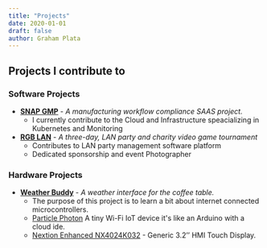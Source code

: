 ```yaml
---
title: "Projects"
date: 2020-01-01
draft: false
author: Graham Plata
---
```


## Projects I contribute to

### Software Projects

- **[SNAP GMP](https://www.atlasgxp.com/)** - _A manufacturing workflow compliance SAAS project._
  - I currently contribute to the Cloud and Infrastructure speacializing in Kubernetes and Monitoring
- **[RGB LAN](https://www.rgblan.org/)** - _A three-day, LAN party and charity video game tournament_
  - Contributes to LAN party management software platform
  - Dedicated sponsorship and event Photographer

### Hardware Projects

- **[Weather Buddy](https://github.com/grahamplata/weatherbuddy)** - _A weather interface for the coffee table._
  - The purpose of this project is to learn a bit about internet connected microcontrollers.
  - [Particle Photon](https://store.particle.io/products/photon) A tiny Wi-Fi IoT device it's like an Arduino with a cloud ide.
  - [Nextion Enhanced NX4024K032](https://nextion.tech/datasheets/nx4024k032/) - Generic 3.2’’ HMI Touch Display.
